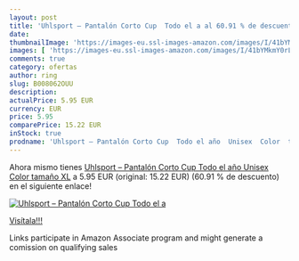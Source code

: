 ```yaml
---
layout: post
title: 'Uhlsport – Pantalón Corto Cup  Todo el a al 60.91 % de descuento'
date: 
thumbnailImage: 'https://images-eu.ssl-images-amazon.com/images/I/41bYMkmY0rL._SL200_.jpg'
images: [ 'https://images-eu.ssl-images-amazon.com/images/I/41bYMkmY0rL._SL200_.jpg' ]
comments: true
category: ofertas
author: ring
slug: B008062OUU
description:
actualPrice: 5.95 EUR
currency: EUR
price: 5.95
comparePrice: 15.22 EUR
inStock: true
prodname: 'Uhlsport – Pantalón Corto Cup  Todo el año  Unisex  Color  tamaño XL'
---
```


Ahora mismo tienes [Uhlsport – Pantalón Corto Cup  Todo el año  Unisex  Color  tamaño XL](https://www.amazon.es/dp/B008062OUU/?tag=tolees-21) a 5.95 EUR (original: 15.22 EUR) (60.91 %  de descuento) en el siguiente enlace!

[![Uhlsport – Pantalón Corto Cup  Todo el a](https://images-eu.ssl-images-amazon.com/images/I/41bYMkmY0rL._SL200_.jpg)](https://www.amazon.es/dp/B008062OUU/?tag=tolees-21)

[Visítala!!!](https://www.amazon.es/dp/B008062OUU/?tag=tolees-21)

Links participate in Amazon Associate program and might generate a comission on qualifying sales
